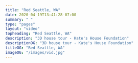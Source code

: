 ```yaml
---
title: "Red Seattle, WA"
date: 2020-04-19T13:41:28-07:00
summary: " "
type: "pages"
layout: "video"
topheading: "Red Seattle, WA"
description: "3D house tour - Kate's House Foundation"
descriptionOG: "3D house tour - Kate's House Foundation"
titleOG: "Red Seattle, WA"
imageOG: "/images/vid.jpg"
---
```

